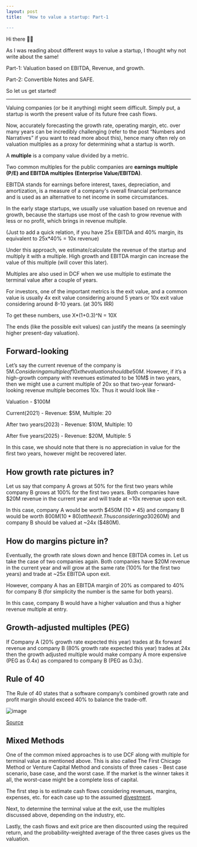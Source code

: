 ```yaml
---
layout: post
title:  "How to value a startup: Part-1

---
```



Hi there 👋🏽

As I was reading about different ways to value a startup, I thought why not write about the same!

Part-1: Valuation based on EBITDA, Revenue, and growth.

Part-2: Convertible Notes and SAFE.

So let us get started!

---

Valuing companies (or be it anything) might seem difficult. Simply put, a startup is worth the present value of its future free cash flows.

Now, accurately forecasting the growth rate, operating margin, etc. over many years can be incredibly challenging (refer to the post “Numbers and Narratives” if you want to read more about this), hence many often rely on valuation multiples as a proxy for determining what a startup is worth. 

A **multiple** is a company value divided by a metric. 

Two common multiples for the public companies are **earnings multiple (P/E) and EBITDA multiples (Enterprise Value/EBITDA)**.

EBITDA stands for earnings before interest, taxes, depreciation, and amortization, is a measure of a company's overall financial performance and is used as an alternative to net income in some circumstances.

In the early stage startups, we usually use valuation based on revenue and growth, because the startups use most of the cash to grow revenue with less or no profit, which brings in revenue multiple.

(Just to add a quick relation, if you have 25x EBITDA and 40% margin, its equivalent to 25x*40% = 10x revenue)

Under this approach, we estimate/calculate the revenue of the startup and multiply it with a multiple. High growth and EBITDA margin can increase the value of this multiple (will cover this later).

Multiples are also used in DCF when we use multiple to estimate the terminal value after a couple of years.

For investors, one of the important metrics is the exit value, and a common value is usually 4x exit value considering around 5 years or 10x exit value considering around 8-10 years. (at 30% IRR)

To get these numbers, use X*(1+0.3)^N = 10X

The ends (like the possible exit values) can justify the means (a seemingly higher present-day valuation).

## Forward-looking
Let’s say the current revenue of the company is 5M$. Considering a multiple of 10x the valuation should be 50M$. However, if it’s a high-growth company with revenues estimated to be 10M$ in two years, then we might use a current multiple of 20x so that two-year forward-looking revenue multiple becomes 10x. Thus it would look like -

Valuation - $100M

Current(2021) - Revenue: $5M, Multiple: 20

After two years(2023) - Revenue: $10M, Multiple: 10

After five years(2025) - Revenue: $20M, Multiple: 5

In this case, we should note that there is no appreciation in value for the first two years, however might be recovered later.

## How growth rate pictures in?
Let us say that company A grows at 50% for the first two years while company B grows at 100% for the first two years. Both companies have $20M revenue in the current year and will trade at ~10x revenue upon exit.

In this case, company A would be worth $450M (10 * 45) and company B would be worth $800M (10 * 80) at the exit. Thus considering a 30% IRR, company A should be valued at ~13x ($260M) and company B should be valued at ~24x ($480M).

## How do margins picture in?
Eventually, the growth rate slows down and hence EBITDA comes in. Let us take the case of two companies again. Both companies have $20M revenue in the current year and will grow at the same rate (100% for the first two years) and trade at ~25x EBITDA upon exit.

However, company A has an EBITDA margin of 20% as compared to 40% for company B (for simplicity the number is the same for both years).

In this case, company B would have a higher valuation and thus a higher revenue multiple at entry.

## Growth-adjusted multiples (PEG)
If Company A (20% growth rate expected this year) trades at 8x forward revenue and company B (80% growth rate expected this year) trades at 24x then the growth adjusted multiple would make company A more expensive (PEG as 0.4x) as compared to company B (PEG as 0.3x).

## Rule of 40
The Rule of 40 states that a software company’s combined growth rate and profit margin should exceed 40% to balance the trade-off.

![image](https://user-images.githubusercontent.com/10815402/139591131-e5c213d8-4bdd-47f8-bd50-b6ec00f02700.png)

[Source](https://www.bain.com/insights/rule-of-40-infographic/)

## Mixed Methods
One of the common mixed approaches is to use DCF along with multiple for terminal value as mentioned above. This is also called The First Chicago Method or Venture Capital Method and consists of three cases - Best case scenario, base case, and the worst case. If the market is the winner takes it all, the worst-case might be a complete loss of capital.

The first step is to estimate cash flows considering revenues, margins, expenses, etc. for each case up to the assumed [divestment](https://en.wikipedia.org/wiki/Divestment#Divestment_for_financial_goals).

Next, to determine the terminal value at the exit, use the multiples discussed above, depending on the industry, etc.

Lastly, the cash flows and exit price are then discounted using the required return, and the probability-weighted average of the three cases gives us the valuation.
